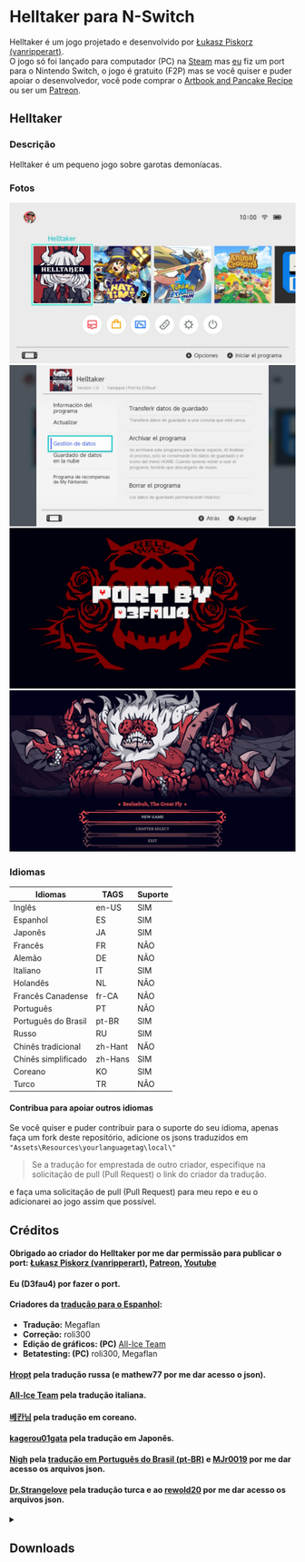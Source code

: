 # Helltaker para N-Switch

Helltaker é um jogo projetado e desenvolvido por [Łukasz Piskorz (vanripperart)](https://twitter.com/vanripperart).  
O jogo só foi lançado para computador (PC) na [Steam](https://store.steampowered.com/app/1289310/Helltaker/) mas [eu](https://github.com/D3fau4/Helltaker-switch) fiz um port para o Nintendo Switch, o jogo é gratuito (F2P) mas se você quiser e puder apoiar o desenvolvedor, você pode comprar o [Artbook and Pancake Recipe](https://store.steampowered.com/app/1298590/Helltaker_Artbook__Pancake_Recipe/) ou ser um [Patreon](https://www.patreon.com/vanripper).

## Helltaker

### Descrição

Helltaker é um pequeno jogo sobre garotas demoníacas.

### Fotos

![Qlaunch](https://github.com/MJr0019/Helltaker-switch/blob/master/images/Qlaunch.jpg?raw=true)  
![Settings](https://github.com/MJr0019/Helltaker-switch/blob/master/images/Settings.jpg?raw=true)  
![Port](https://github.com/MJr0019/Helltaker-switch/blob/master/images/Port.jpg?raw=true)  
![menu](https://github.com/MJr0019/Helltaker-switch/blob/master/images/Menu.jpg?raw=true)

### Idiomas

| Idiomas | TAGS | Suporte |
| --- | --- | --- |
| Inglês | en-US | SIM |
| Espanhol | ES | SIM |
| Japonês | JA | SIM |
| Francês | FR | NÃO |
| Alemão | DE | NÃO |
| Italiano | IT | SIM |
| Holandês | NL | NÃO |
| Francês Canadense | fr-CA | NÃO |
| Português | PT | NÃO |
| Português do Brasil | pt-BR | SIM |
| Russo | RU | SIM |
| Chinês tradicional | zh-Hant | NÃO |
| Chinês simplificado | zh-Hans | SIM |
| Coreano | KO | SIM |
| Turco | TR | NÃO |

#### Contribua para apoiar outros idiomas

Se você quiser e puder contribuir para o suporte do seu idioma, apenas faça um fork deste repositório, adicione os jsons traduzidos em `"Assets\Resources\yourlanguagetag\local\"`

> Se a tradução for emprestada de outro criador, especifique na solicitação de pull (Pull Request) o link do criador da tradução.

e faça uma solicitação de pull (Pull Request) para meu repo e eu o adicionarei ao jogo assim que possível.

## Créditos

#### Obrigado ao criador do Helltaker por me dar permissão para publicar o port: [Łukasz Piskorz (vanripperart)](https://twitter.com/vanripperart), [Patreon](https://www.patreon.com/vanripper), [Youtube](https://www.youtube.com/user/vanripper17)

#### Eu (D3fau4) por fazer o port.

#### Criadores da [tradução para o Espanhol](https://tradusquare.es/ficha.php?helltaker):

*   **Tradução:** Megaflan
*   **Correção:** roli300
*   **Edição de gráficos: (PC)** [All-Ice Team](https://alliceteam.altervista.org/)
*   **Betatesting: (PC)** roli300, Megaflan

#### [Hropt](https://vgtimes.ru/games/helltaker/files/russianizers/22778-rusifikator-ot-hropt-.html) pela tradução russa (e mathew77 por me dar acesso o json).

#### [All-Ice Team](https://alliceteam.altervista.org/) pela tradução italiana.

#### [베칸님](https://tgd.kr/naseongkim/40914696) pela tradução em coreano.

#### [kagerou01gata](https://steamcommunity.com/app/1289310/discussions/1/4666237625647679747/) pela tradução em Japonês.

#### [Nigh](https://steamcommunity.com/id/Niiigh) pela [tradução em Português do Brasil (pt-BR)](https://niigh.itch.io/helltaker-pt-br) e [MJr0019](https://github.com/MJr0019) por me dar acesso os arquivos json.

#### [Dr.Strangelove](https://steamcommunity.com/profiles/76561198161153302) pela tradução turca e ao [rewold20](https://www.youtube.com/channel/UC-GFibkDsoi3slamrKLusA) por me dar acesso os arquivos json.


<details><summary><h2><b> Downloads </b></h2></summary>
<p>

## Download disponível no repositório original em ["Releases"](https://github.com/D3fau4/Helltaker-switch/releases)


OU


## Download disponível nesse repositório ["_Releases"](https://github.com/MJr0019/Helltaker-switch/blob/master/_releases)


</p>
</details>